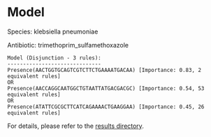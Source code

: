 
# Model

Species: klebsiella pneumoniae

Antibiotic: trimethoprim_sulfamethoxazole

```
Model (Disjunction - 3 rules):
------------------------------
Presence(AACTGGTGCAGTCGTCTTCTGAAAATGACAA) [Importance: 0.83, 2 equivalent rules]
OR
Presence(AACCAGGCAATGGCTGTAATTATGACGACGC) [Importance: 0.54, 53 equivalent rules]
OR
Presence(ATATTCGCGCTTCATCAGAAAACTGAAGGAA) [Importance: 0.45, 26 equivalent rules]

```

For details, please refer to the [results directory](../../../../../results/scm_b/klebsiella%20pneumoniae/trimethoprim_sulfamethoxazole/repeat_6/).

